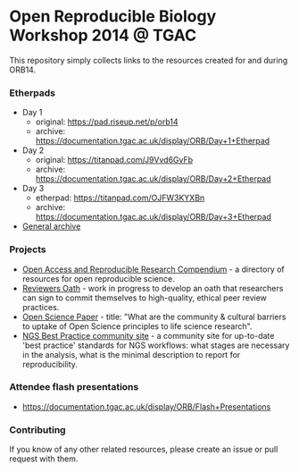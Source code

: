 Open Reproducible Biology Workshop 2014 @ TGAC
=====

This repository simply collects links to the resources created for and during ORB14.

### Etherpads
- Day 1
  - original: https://pad.riseup.net/p/orb14
  - archive: https://documentation.tgac.ac.uk/display/ORB/Day+1+Etherpad
- Day 2
  - original: https://titanpad.com/J9Vvd6GvFb
  - archive: https://documentation.tgac.ac.uk/display/ORB/Day+2+Etherpad
- Day 3
  - etherpad: https://titanpad.com/OJFW3KYXBn
  - archive: https://documentation.tgac.ac.uk/display/ORB/Day+3+Etherpad
- [General archive](https://documentation.tgac.ac.uk/display/ORB/AllBio+Open+Science+and+Reproducibility)


### Projects

- [Open Access and Reproducible Research Compendium](http://camillescott.github.io/oarr-compendium/html/) - a directory of resources for open reproducible science.
- [Reviewers Oath](https://docs.google.com/document/d/1v_ApRnuu5_sWolop6y0nAbLudMX0ge2m_xXCj0dmD9A/edit) - work in progress to develop an oath that researchers can sign to commit themselves to high-quality, ethical peer review practices.
- [Open Science Paper](https://docs.google.com/document/d/1RBYTEWSQZm4Md4LenE1htvTHsqo-j_dCduaqi_Q-pvo/edit) - title: "What are the community & cultural barriers to uptake of Open Science principles to life science research".
- [NGS Best Practice community site](http://blahah.net/orb14_bestpractice/) - a community site for up-to-date 'best practice' standards for NGS workflows: what stages are necessary in the analysis, what is the minimal description to report for reproducibility.

### Attendee flash presentations

- https://documentation.tgac.ac.uk/display/ORB/Flash+Presentations


### Contributing

If you know of any other related resources, please create an issue or pull request with them.
